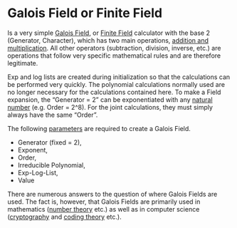 # Galois Field or Finite Field

Is a very simple [Galois Field](https://en.wikipedia.org/wiki/Finite_field), or [Finite Field](https://en.wikipedia.org/wiki/Finite_field) calculator with the base 2 (Generator, Character), which has two main operations, [addition and multiplication](https://en.wikipedia.org/wiki/Finite_field_arithmetic). All other operators (subtraction, division, inverse, etc.) are operations that follow very specific mathematical rules and are therefore legitimate. 

Exp and log lists are created during initialization so that the calculations can be performed very quickly. The polynomial calculations normally used are no longer necessary for the calculations contained here. To make a Field expansion, the “Generator = 2” can be exponentiated with any [natural number](https://en.wikipedia.org/wiki/Natural_number) (e.g. Order = 2^8). For the joint calculations, they must simply always have the same “Order”.

The following [parameters](https://en.wikipedia.org/wiki/Finite_field_arithmetic) are required to create a Galois Field.
- Generator (fixed = 2),  
- Exponent,
- Order,
- Irreducible Polynomial,
- Exp-Log-List,
- Value

There are numerous answers to the question of where Galois Fields are used. The fact is, however, that Galois Fields are primarily used in mathematics ([number theory](https://en.wikipedia.org/wiki/Number_theory) etc.) as well as in computer science ([cryptography](https://en.wikipedia.org/wiki/Cryptography) and [coding theory](https://en.wikipedia.org/wiki/Coding_theory) etc.).  


